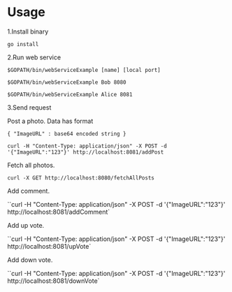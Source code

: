 # Usage

1.Install binary

``go install``

2.Run web service

``$GOPATH/bin/webServiceExample [name] [local port]``

``$GOPATH/bin/webServiceExample Bob 8080``

``$GOPATH/bin/webServiceExample Alice 8081``

3.Send request

Post a photo. Data has format

``
{
  "ImageURL" : base64 encoded string
}
``

``curl -H "Content-Type: application/json" -X POST -d '{"ImageURL":"123"}' http://localhost:8081/addPost``

Fetch all photos.

``curl -X GET http://localhost:8080/fetchAllPosts``

Add comment.

``curl -H "Content-Type: application/json" -X POST -d '{"ImageURL":"123"}' http://localhost:8081/addComment`

Add up vote.

``curl -H "Content-Type: application/json" -X POST -d '{"ImageURL":"123"}' http://localhost:8081/upVote`

Add down vote.

``curl -H "Content-Type: application/json" -X POST -d '{"ImageURL":"123"}' http://localhost:8081/downVote`
